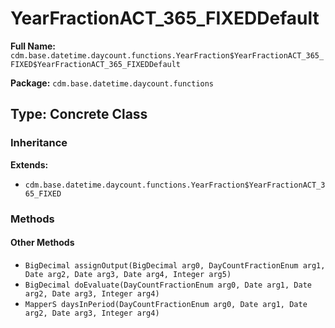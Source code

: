 # YearFractionACT_365_FIXEDDefault

**Full Name:** `cdm.base.datetime.daycount.functions.YearFraction$YearFractionACT_365_FIXED$YearFractionACT_365_FIXEDDefault`

**Package:** `cdm.base.datetime.daycount.functions`

## Type: Concrete Class

### Inheritance

**Extends:**
- `cdm.base.datetime.daycount.functions.YearFraction$YearFractionACT_365_FIXED`

### Methods

#### Other Methods

- `BigDecimal assignOutput(BigDecimal arg0, DayCountFractionEnum arg1, Date arg2, Date arg3, Date arg4, Integer arg5)`
- `BigDecimal doEvaluate(DayCountFractionEnum arg0, Date arg1, Date arg2, Date arg3, Integer arg4)`
- `MapperS daysInPeriod(DayCountFractionEnum arg0, Date arg1, Date arg2, Date arg3, Integer arg4)`

